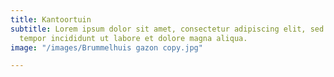 ```yaml
---
title: Kantoortuin
subtitle: Lorem ipsum dolor sit amet, consectetur adipiscing elit, sed do eiusmod
  tempor incididunt ut labore et dolore magna aliqua.
image: "/images/Brummelhuis gazon copy.jpg"

---
```


